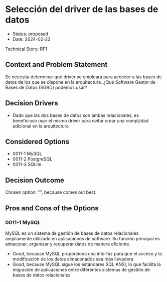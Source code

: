 # Selección del driver de las bases de datos

* Status: proposed
* Date: 2024-02-22

Technical Story: RF1

## Context and Problem Statement

Se necesita determinar qué driver se empleará para acceder a las bases de datos de los que se dispone en la arquitectura. ¿Qué Software Gestor de Bases de Datos (SGBD) podemos usar?

## Decision Drivers

* Dado que las dos bases de datos son ambas relacionales, es beneficioso usar el mismo driver para evitar crear una compljidad adicional en la arquitectura

## Considered Options

* 0011-1 MySQL
* 0011-2 PostgreSQL
* 0011-3 SQLite

## Decision Outcome

Chosen option: "", because comes out best.

## Pros and Cons of the Options

### 0011-1 MySQL

MySQL es un sistema de gestión de bases de datos relacionales ampliamente utilizado en aplicaciones de software. Su función principal es almacenar, organizar y recuperar datos de manera eficiente.

* Good, because MySQL proporciona una interfaz para que el acceso y la modificación de los datos almacenados sea más llevadera
* Good, because MySQL sigue los estándares SQL ANSI, lo que facilita la migración de aplicaciones entre diferentes sistemas de gestión de bases de datos relacionales
